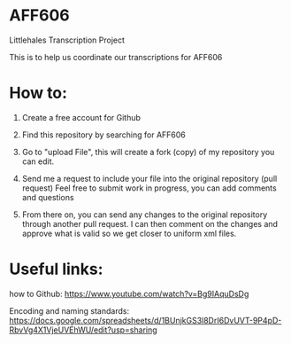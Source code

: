 # AFF606
Littlehales Transcription Project

This is to help us coordinate our transcriptions for AFF606

# How to:

1. Create a free account for Github

2. Find this repository by searching for AFF606

3. Go to "upload File", this will create a fork (copy) of my repository you can edit.

4. Send me a request to include your file into the original repository (pull request)
    Feel free to submit work in progress, you can add comments and questions
    
5. From there on, you can send any changes to the original repository through another pull request. I can then comment on the       changes and approve what is valid so we get closer to uniform xml files.


# Useful links:

how to Github: https://www.youtube.com/watch?v=Bg9IAquDsDg

Encoding and naming standards: https://docs.google.com/spreadsheets/d/1BUnjkGS3l8DrI6DvUVT-9P4pD-RbvVg4X1VjeUVEhWU/edit?usp=sharing
